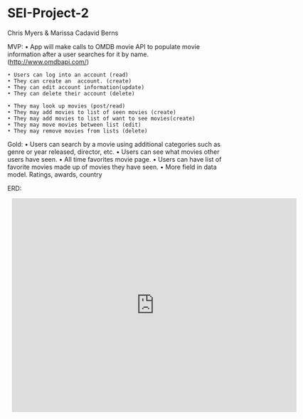 # SEI-Project-2

Chris Myers & Marissa Cadavid Berns

MVP:
	• App will make calls to OMDB movie API to populate movie information after a user searches for it by name. (http://www.omdbapi.com/)

	• Users can log into an account (read)
	• They can create an  account. (create)
	• They can edit account information(update)
	• They can delete their account (delete)

	• They may look up movies (post/read)
	• They may add movies to list of seen movies (create)
	• They may add movies to list of want to see movies(create)
	• They may move movies between list (edit)
	• They may remove movies from lists (delete)


Gold:
	• Users can search by a movie using additional categories such as genre or year released, director, etc.
	• Users can see what movies other users have seen.
	• All time favorites movie page.
	• Users can have list of favorite movies made up of movies they have seen.
	• More field in data model. Ratings, awards, country



ERD:

<div style="width: 640px; height: 480px; margin: 10px; position: relative;"><iframe allowfullscreen frameborder="0" style="width:640px; height:480px" src="https://lucid.app/documents/embeddedchart/2d36fe58-09b4-4e4b-a66f-3aed6b32fa3f" id="D8eBZ8CBzVOW"></iframe></div>
